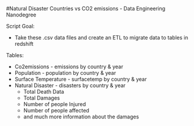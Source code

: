 #Natural Disaster Countries vs CO2 emissions - Data Engineering Nanodegree

Script Goal: 
- Take these .csv data files and create an ETL to migrate data to tables in redshift 

Tables: 
- Co2emissions - emissions by country & year 
- Population - population by country & year 
- Surface Temperature - surfacetemp by country & year 
- Natural Disaster - disasters by country & year 
    - Total Death Data 
    - Total Damages
    - Number of people Injured 
    - Number of people affected
    - and much more information about the damages 